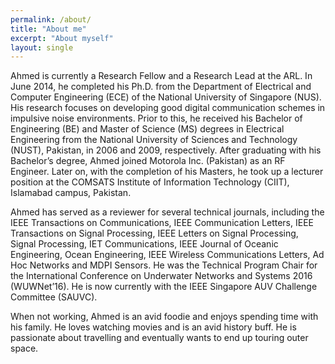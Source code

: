 ```yaml
---
permalink: /about/
title: "About me"
excerpt: "About myself"
layout: single
---
```


Ahmed is currently a Research Fellow and a Research Lead at the ARL. In June 2014, he completed his Ph.D. from the Department of Electrical and Computer Engineering (ECE) of the National University of Singapore (NUS). His research focuses on developing good digital communication schemes in impulsive noise environments. Prior to this, he received his Bachelor of Engineering (BE) and Master of Science (MS) degrees in Electrical Engineering from the National University of Sciences and Technology (NUST), Pakistan, in 2006 and 2009, respectively. After graduating with his Bachelor’s degree, Ahmed joined Motorola Inc. (Pakistan) as an RF Engineer. Later on, with the completion of his Masters, he took up a lecturer position at the COMSATS Institute of Information Technology (CIIT), Islamabad campus, Pakistan.

Ahmed has served as a reviewer for several technical journals, including the IEEE Transactions on Communications, IEEE Communication Letters, IEEE Transactions on Signal Processing, IEEE Letters on Signal Processing, Signal Processing, IET Communications, IEEE Journal of Oceanic Engineering, Ocean Engineering, IEEE Wireless Communications Letters, Ad Hoc Networks and MDPI Sensors. He was the Technical Program Chair for the International Conference on Underwater Networks and Systems 2016
(WUWNet’16). He is now currently with the IEEE Singapore AUV Challenge Committee (SAUVC).

When not working, Ahmed is an avid foodie and enjoys spending time with his family. He loves watching movies and is an avid history buff. He is passionate about travelling and eventually wants to end up touring outer space.
